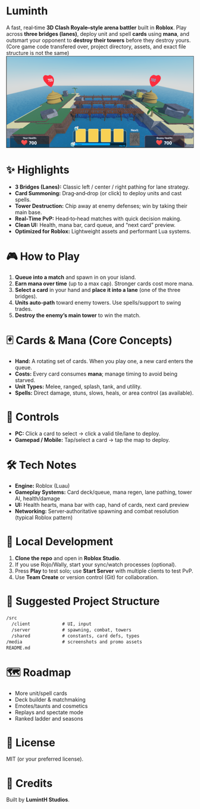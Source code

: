 # Luminth

A fast, real‑time **3D Clash Royale–style arena battler** built in **Roblox**. Play across **three bridges (lanes)**, deploy unit and spell **cards** using **mana**, and outsmart your opponent to **destroy their towers** before they destroy yours.
(Core game code transfered over, project directory, assets, and exact file structure is not the same)
![Luminth gameplay](./media/screenshot.png)

# ✨ Highlights

- **3 Bridges (Lanes):** Classic left / center / right pathing for lane strategy.
- **Card Summoning:** Drag‑and‑drop (or click) to deploy units and cast spells.
- **Tower Destruction:** Chip away at enemy defenses; win by taking their main base.
- **Real‑Time PvP:** Head‑to‑head matches with quick decision making.
- **Clean UI:** Health, mana bar, card queue, and “next card” preview.
- **Optimized for Roblox:** Lightweight assets and performant Lua systems.

# 🎮 How to Play

1. **Queue into a match** and spawn in on your island.
2. **Earn mana over time** (up to a max cap). Stronger cards cost more mana.
3. **Select a card** in your hand and **place it into a lane** (one of the three bridges).
4. **Units auto‑path** toward enemy towers. Use spells/support to swing trades.
5. **Destroy the enemy’s main tower** to win the match.

# 🃏 Cards & Mana (Core Concepts)

- **Hand:** A rotating set of cards. When you play one, a new card enters the queue.
- **Costs:** Every card consumes **mana**; manage timing to avoid being starved.
- **Unit Types:** Melee, ranged, splash, tank, and utility.
- **Spells:** Direct damage, stuns, slows, heals, or area control (as available).

# 🧭 Controls

- **PC:** Click a card to select → click a valid tile/lane to deploy.
- **Gamepad / Mobile:** Tap/select a card → tap the map to deploy.

# 🛠️ Tech Notes

- **Engine:** Roblox (Luau)
- **Gameplay Systems:** Card deck/queue, mana regen, lane pathing, tower AI, health/damage
- **UI:** Health hearts, mana bar with cap, hand of cards, next card preview
- **Networking:** Server‑authoritative spawning and combat resolution (typical Roblox pattern)

# 🚀 Local Development

1. **Clone the repo** and open in **Roblox Studio**.
2. If you use Rojo/Wally, start your sync/watch processes (optional).
3. Press **Play** to test solo; use **Start Server** with multiple clients to test PvP.
4. Use **Team Create** or version control (Git) for collaboration.

# 📂 Suggested Project Structure

```
/src
  /client            # UI, input
  /server            # spawning, combat, towers
  /shared            # constants, card defs, types
/media               # screenshots and promo assets
README.md
```

# 🗺️ Roadmap

- More unit/spell cards
- Deck builder & matchmaking
- Emotes/taunts and cosmetics
- Replays and spectate mode
- Ranked ladder and seasons

# 📝 License

MIT (or your preferred license).

# 🙌 Credits

Built by **LumintH Studios**.
